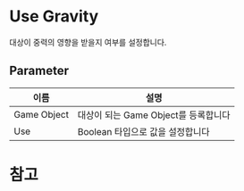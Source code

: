 # Use Gravity

대상이 중력의 영향을 받을지 여부를 설정합니다.

## Parameter

| **이름**      | **설명**                    |
|-------------|---------------------------|
| Game Object | 대상이 되는 Game Object를 등록합니다 |
| Use         | Boolean 타입으로 값을 설정합니다     |


# 참고